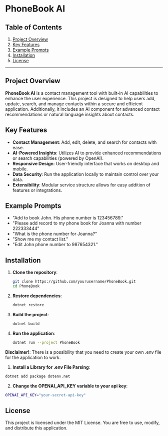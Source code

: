 # PhoneBook AI

## Table of Contents
1. [Project Overview](#project-overview)
2. [Key Features](#key-features)
3. [Example Prompts](#example-prompts)
4. [Installation](#installation)
5. [License](#license)

---

## Project Overview

**PhoneBook AI** is a contact management tool with built-in AI capabilities to enhance the user experience. This project is designed to help users add, update, search, and manage contacts within a secure and efficient application. Additionally, it includes an AI component for advanced contact recommendations or natural language insights about contacts.

## Key Features

- **Contact Management**: Add, edit, delete, and search for contacts with ease.
- **AI-Powered Insights**: Utilizes AI to provide enhanced recommendations or search capabilities (powered by OpenAI).
- **Responsive Design**: User-friendly interface that works on desktop and mobile.
- **Data Security**: Run the application locally to maintain control over your data.
- **Extensibility**: Modular service structure allows for easy addition of features or integrations.

## Example Prompts

- "Add to book John. His phone number is 123456789."
- "Please add record to my phone book for Joanna with number 222333444"
- "What is the phone number for Joanna?"
- "Show me my contact list."
- "Edit John phone number to 987654321."

## Installation

1. **Clone the repository**:
   ```bash
   git clone https://github.com/yourusername/PhoneBook.git
   cd PhoneBook
2. **Restore dependencies**:
   ```bash
   dotnet restore
3. **Build the project**:
   ```bash
   dotnet build
4. **Run the application**:
   ```bash
   dotnet run --project PhoneBook

**Disclaimer!**:
There is a possibility that you need to create your own .env file for the application to work.
1. **Install a Library for .env File Parsing**:
```bash
dotnet add package dotenv.net
```
2. **Change the OPENAI_API_KEY variable to your api key**:
```bash
OPENAI_API_KEY="your-secret-api-key"
```
## License
This project is licensed under the MIT License. You are free to use, modify, and distribute this application.
